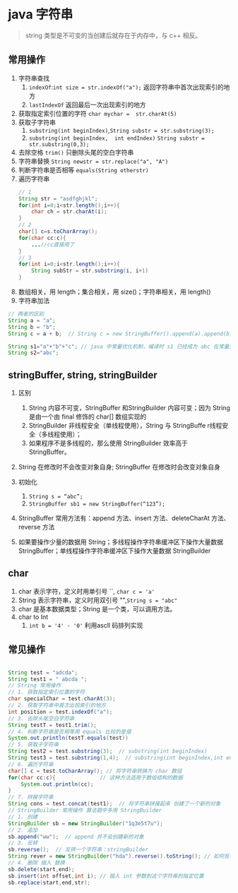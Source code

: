 # java 字符串

> string 类型是不可变的当创建后就存在于内存中，与 c++ 相反。

## 常用操作

1. 字符串查找
   1. `indexOf`:`int size = str.indexOf("a");` 返回字符串中首次出现索引的地方
   2. `lastIndexOf` 返回最后一次出现索引的地方
2. 获取指定索引位置的字符 `char mychar =  str.charAt(5)`
3. 获取子字符串
   1. `substring(int beginIndex)`,`String substr = str.substring(3);`
   2. `substring(int beginIndex,  int endIndex)` `String substr = str.substring(0,3);`
4. 去除空格  `trim()` 只删除头尾的空白字符串
5. 字符串替换 `String newstr = str.replace("a", "A")`
6. 判断字符串是否相等 `equals(String otherstr)`
7. 遍历字符串
    ```java
    // 1
    String str = "asdfghjkl";
    for(int i=0;i<str.length();i++){
        char ch = str.charAt(i);
    }
    // 2
    char[] c=s.toCharArray();
    for(char cc:c){
        ...//cc直接用了
    }
    // 3
    for(int i=0;i<str.length();i++){
        String subStr = str.substring(i, i+1)
    }
    ```
8. 数组相关，用 length；集合相关，用 size()；字符串相关，用 length()
9. 字符串加法
```java
// 两者的区别
String a = "a";
String b = "b";
String c = a + b;  // String c = new StringBuffer().append(a).append(b).toString(); 在堆内存中新建

String s1="a"+"b"+"c"; // java 中常量优化机制，编译时 s1 已经成为 abc 在常量池中查找创建，s2 不需要再创建
String s2="abc";

```

## stringBuffer, string, stringBuilder

1. 区别
   1. String 内容不可变，StringBuffer 和StringBuilder 内容可变；因为 String 是由一个由 final 修饰的 char[] 数组实现的
   2. StringBuilder 非线程安全（单线程使用），String 与 StringBuffe r线程安全（多线程使用）；
   3. 如果程序不是多线程的，那么使用 StringBuilder 效率高于 StringBuffer。
2. String 在修改时不会改变对象自身; StringBuffer 在修改时会改变对象自身
3. 初始化
   1. `String s = “abc”;`
   2. `StringBuffer sb1 = new StringBuffer(“123”);`

4. StringBuffer 常用方法有：append 方法、insert 方法、deleteCharAt 方法、reverse 方法
5. 如果要操作少量的数据用 String；多线程操作字符串缓冲区下操作大量数据 StringBuffer；单线程操作字符串缓冲区下操作大量数据 StringBuilder

## char

1. char 表示字符，定义时用单引号 \`\`, `char c = 'a'`
2. String 表示字符串，定义时用双引号 "",`String s = "abc"`
3. char 是基本数据类型；String 是一个类，可以调用方法。
4. char to Int
   1. `int b = '4' - '0'` 利用ascll 码排列实现



## 常见操作

```java

String test = "adcda";
String test1 = " abcda ";
// String 常用操作 
// 1. 获取指定索引位置的字符
char specialChar = test.charAt(3);
// 2. 获取字符串中首次出现索引的地方
int position = test.indexOf("a");
// 3. 去除头尾空白字符串
String testT = test1.trim();
// 4. 判断字符串是否相等用 equals 比较的是值
System.out.println(testT.equals(test))
// 5. 获取子字符串
String test2 = test.substring(3);  // substring(int beginIndex)
String test3 = test.substring(1,4);  // substring(int beginIndex,int endIndex)
// 6. 遍历字符串
char[] c = test.toCharArray(); // 将字符串转换为 char 数组
for(char cc:c){              // 这种方法适用于数组结构的数据
    System.out.println(cc);
}
// 7. 拼接字符串
String cons = test.concat(test1);  // 将字符串拼接起来 创建了一个新的对象
// StringBuilder 常用操作 算法题中多用 StringBuilder
// 1. 创建
StringBuilder sb = new StringBuilder("1q3e5t7u");
// 2. 追加
sb.append("ww");  // append 并不会创建新的对象
// 3. 反转
sb.reverse();  // 反转一个字符串：stringBuilder
String rever = new StringBuilder("hda").reverse().toString(); // 如何反转一个给定字符串返回 string
// 4. 删除 插入 替换
sb.delete(start,end);
sb.insert(int offset,int i); // 插入 int 参数到这个字符串的指定位置 
sb.replace(start,end,str);
```